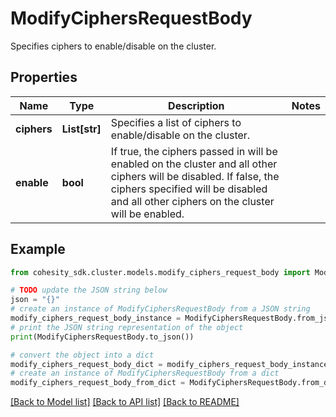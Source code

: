 # ModifyCiphersRequestBody

Specifies ciphers to enable/disable on the cluster.

## Properties

Name | Type | Description | Notes
------------ | ------------- | ------------- | -------------
**ciphers** | **List[str]** | Specifies a list of ciphers to enable/disable on the cluster. | 
**enable** | **bool** | If true, the ciphers passed in will be enabled on the cluster and all other ciphers will be disabled. If false, the ciphers specified will be disabled and all other ciphers on the cluster will be enabled. | 

## Example

```python
from cohesity_sdk.cluster.models.modify_ciphers_request_body import ModifyCiphersRequestBody

# TODO update the JSON string below
json = "{}"
# create an instance of ModifyCiphersRequestBody from a JSON string
modify_ciphers_request_body_instance = ModifyCiphersRequestBody.from_json(json)
# print the JSON string representation of the object
print(ModifyCiphersRequestBody.to_json())

# convert the object into a dict
modify_ciphers_request_body_dict = modify_ciphers_request_body_instance.to_dict()
# create an instance of ModifyCiphersRequestBody from a dict
modify_ciphers_request_body_from_dict = ModifyCiphersRequestBody.from_dict(modify_ciphers_request_body_dict)
```
[[Back to Model list]](../README.md#documentation-for-models) [[Back to API list]](../README.md#documentation-for-api-endpoints) [[Back to README]](../README.md)


